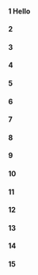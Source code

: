 #### 1 Hello 
#### 2
#### 3 
#### 4
#### 5
#### 6
#### 7
#### 8
#### 9
#### 10
#### 11
#### 12
#### 13
#### 14
#### 15
